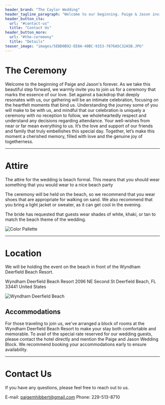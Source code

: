 ```yaml
---
header_brand: "The Caylor Wedding"
header_tagline_paragraph: "Welcome to our beginning. Paige & Jason invite you to share in our joy. Join us for a day where love takes center stage and memories are made to last."
header_button_cta:
  url: "#contact-us"
  title: "Contact Us"
header_button_more:
  url: "#the-ceremony"
  title: "Details"
teaser_image: "images/5EBD0B92-EE8A-40BC-9153-7076A5C32A5B.JPG"
---
```


# The Ceremony

Welcome to the beginning of Paige and Jason's forever. As we take this beautiful step forward, we warmly invite you to join us for a ceremony that marks the essence of our love. Set against a backdrop that deeply resonates with us, our gathering will be an intimate celebration, focusing on the heartfelt moments that bind us. Understanding the journey some of you will make to be with us, and mindful that our celebration is uniquely a ceremony with no reception to follow, we wholeheartedly respect and understand any decisions regarding attendance. Your well-wishes from near or far mean everything to us. It’s the love and support of our friends and family that truly embellishes this special day. Together, let’s make this moment a cherished memory, filled with love and the genuine joy of togetherness.

---

# Attire

The attire for the wedding is beach formal. This means that you should wear something that you would wear to a nice beach party

The ceremony will be held on the beach, so we recommend that you wear shoes that are appropriate for walking on sand. We also recommend that you bring a light jacket or sweater, as it can get cool in the evening.

The bride has requested that guests wear shades of white, khaki, or tan to match the beach theme of the wedding.

![Color Pallette](images/IMG_1606.jpg)

---

# Location

We will be holding the event on the beach in front of the Wyndham Deerfield Beach Resort.

Wyndham Deerfield Beach Resort
2096 NE Second St
Deerfield Beach, FL 33441
United States

![Wyndham Deerfield Beach](images/00450_exterior_view_day_2.jpg)

## Accommodations

For those traveling to join us, we've arranged a block of rooms at the Wyndham Deerfield Beach Resort to make your stay both comfortable and memorable. To avail of the special rate reserved for our wedding guests, please contact the hotel directly and mention the Paige and Jason Wedding Block. We recommend booking your accommodations early to ensure availability.


---

# Contact Us

If you have any questions, please feel free to reach out to us.

E-mail: paigemhibbert@gmail.com
Phone: 229-513-8710
